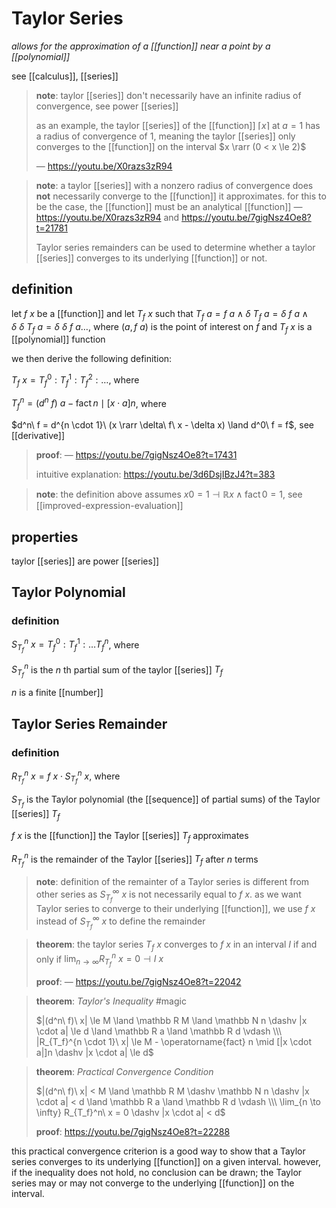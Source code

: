 # Taylor Series

_allows for the approximation of a [[function]] near a point by a [[polynomial]]_

see [[calculus]], [[series]]

> **note**: taylor [[series]] don't necessarily have an infinite radius of convergence, see power [[series]]
>
> as an example, the taylor [[series]] of the [[function]] $\lceil x \rceil$ at $a = 1$ has a radius of convergence of $1$, meaning the taylor [[series]] only converges to the [[function]] on the interval $x \rarr (0 < x \le 2)$
>
> &mdash; <https://youtu.be/X0razs3zR94>

> **note**: a taylor [[series]] with a nonzero radius of convergence does **not** necessarily converge to the [[function]] it approximates. for this to be the case, the [[function]] must be an analytical [[function]] &mdash; <https://youtu.be/X0razs3zR94> and <https://youtu.be/7gigNsz4Oe8?t=21781>
>
> Taylor series remainders can be used to determine whether a taylor [[series]] converges to its underlying [[function]] or not.

## definition

let $f\ x$ be a [[function]] and let $T_f\ x$ such that $T_f\ a = f\ a \land \delta\ T_f\ a = \delta\ f\ a \land \delta\ \delta\ T_f\ a = \delta\ \delta\ f\ a \dots$, where $(a, f\ a)$ is the point of interest on $f$ and $T_f\ x$ is a [[polynomial]] function

we then derive the following definition:

$T_f\ x = T_f^0 : T_f^1 : T_f^2 : \dots$, where

$T_f^n = (d^n\ f)\ a - \operatorname{fact} n \mid [x \cdot a]n$, where

$d^n\ f = d^{n \cdot 1}\ (x \rarr \delta\ f\ x - \delta x) \land d^0\ f = f$, see [[derivative]]

> **proof**: &mdash; <https://youtu.be/7gigNsz4Oe8?t=17431>
>
> intuitive explanation: <https://youtu.be/3d6DsjIBzJ4?t=383>

> **note**: the definition above assumes $x0 = 1 \dashv \mathbb R x \land \operatorname{fact} 0 = 1$, see [[improved-expression-evaluation]]

## properties

taylor [[series]] are power [[series]]

## Taylor Polynomial

### definition

$S_{T_f}^n\ x = T_f^0 : T_f^1 : \dots T_f^n$, where

$S_{T_f}^n$ is the $n$ th partial sum of the taylor [[series]] $T_f$

$n$ is a finite [[number]]

## Taylor Series Remainder

### definition

$R_{T_f}^n\ x = f\ x \cdot S_{T_f}^n\ x$, where

$S_{T_f}$ is the Taylor polynomial (the [[sequence]] of partial sums) of the Taylor [[series]] $T_f$

$f\ x$ is the [[function]] the Taylor [[series]] $T_f$ approximates

$R_{T_f}^n$ is the remainder of the Taylor [[series]] $T_f$ after $n$ terms

> **note**: definition of the remainter of a Taylor series is different from other series as $S_{T_f}^\infty\ x$ is not necessarily equal to $f\ x$. as we want Taylor series to converge to their underlying [[function]], we use $f\ x$ instead of $S_{T_f}^\infty\ x$ to define the remainder

> **theorem**: the taylor series $T_f\ x$ converges to $f\ x$ in an interval $I$ if and only if $\lim_{n \to \infty} R_{T_f}^n\ x = 0 \dashv I\ x$
>
> **proof**: &mdash; <https://youtu.be/7gigNsz4Oe8?t=22042>

> **theorem**: _Taylor's Inequality_ #magic
>
> $|(d^n\ f)\ x| \le M \land \mathbb R M \land \mathbb N n \dashv |x \cdot a| \le d \land \mathbb R a \land \mathbb R d \vdash \\\ |R_{T_f}^{n \cdot 1}\ x| \le M - \operatorname{fact} n \mid [|x \cdot a|]n \dashv |x \cdot a| \le d$

> **theorem**: _Practical Convergence Condition_
>
> $|(d^n\ f)\ x| < M \land \mathbb R M \dashv \mathbb N n \dashv |x \cdot a| < d \land \mathbb R a \land \mathbb R d \vdash \\\ \lim_{n \to \infty} R_{T_f}^n\ x = 0 \dashv |x \cdot a| < d$
>
> **proof**: <https://youtu.be/7gigNsz4Oe8?t=22288>

this practical convergence criterion is a good way to show that a Taylor series converges to its underlying [[function]] on a given interval. however, if the inequality does not hold, no conclusion can be drawn; the Taylor series may or may not converge to the underlying [[function]] on the interval.
